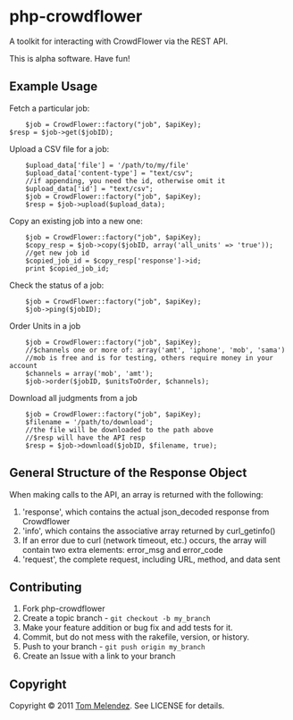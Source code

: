 # php-crowdflower

A toolkit for interacting with CrowdFlower via the REST API.

This is alpha software. Have fun!

Example Usage
-------------

Fetch a particular job:

        $job = CrowdFlower::factory("job", $apiKey);
	$resp = $job->get($jobID);

Upload a CSV file for a job:

        $upload_data['file'] = '/path/to/my/file'
        $upload_data['content-type'] = "text/csv";
        //if appending, you need the id, otherwise omit it
        $upload_data['id'] = "text/csv";
        $job = CrowdFlower::factory("job", $apiKey);
        $resp = $job->upload($upload_data);

Copy an existing job into a new one:
     
        $job = CrowdFlower::factory("job", $apiKey);
        $copy_resp = $job->copy($jobID, array('all_units' => 'true'));
        //get new job id
        $copied_job_id = $copy_resp['response']->id;
        print $copied_job_id;
     
Check the status of a job:

        $job = CrowdFlower::factory("job", $apiKey);
        $job->ping($jobID);

Order Units in a job

        $job = CrowdFlower::factory("job", $apiKey);
        //$channels one or more of: array('amt', 'iphone', 'mob', 'sama')
        //mob is free and is for testing, others require money in your account
        $channels = array('mob', 'amt');
        $job->order($jobID, $unitsToOrder, $channels);

Download all judgments from a job

        $job = CrowdFlower::factory("job", $apiKey);
        $filename = '/path/to/download';
        //the file will be downloaded to the path above
        //$resp will have the API resp
        $resp = $job->download($jobID, $filename, true);

General Structure of the Response Object
-----------

When making calls to the API, an array is returned with the following:
1. 'response', which contains the actual json_decoded response from Crowdflower
2. 'info', which contains the associative array returned by curl_getinfo()
3. If an error due to curl (network timeout, etc.) occurs, the array will contain two extra elements: error_msg and error_code
4. 'request', the complete request, including URL, method, and data sent

Contributing
------------

1. Fork php-crowdflower
2. Create a topic branch - `git checkout -b my_branch`
3. Make your feature addition or bug fix and add tests for it.
4. Commit, but do not mess with the rakefile, version, or history.
5. Push to your branch - `git push origin my_branch`
6. Create an Issue with a link to your branch

Copyright
---------

Copyright &copy; 2011 [Tom Melendez](http://www.supertom.com/). See LICENSE for details.